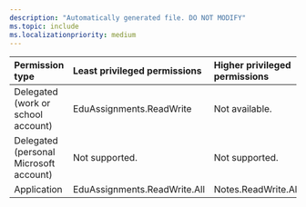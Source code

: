 ```yaml
---
description: "Automatically generated file. DO NOT MODIFY"
ms.topic: include
ms.localizationpriority: medium
---
```


|Permission type|Least privileged permissions|Higher privileged permissions|
|:---|:---|:---|
|Delegated (work or school account)|EduAssignments.ReadWrite|Not available.|
|Delegated (personal Microsoft account)|Not supported.|Not supported.|
|Application|EduAssignments.ReadWrite.All|Notes.ReadWrite.All|

